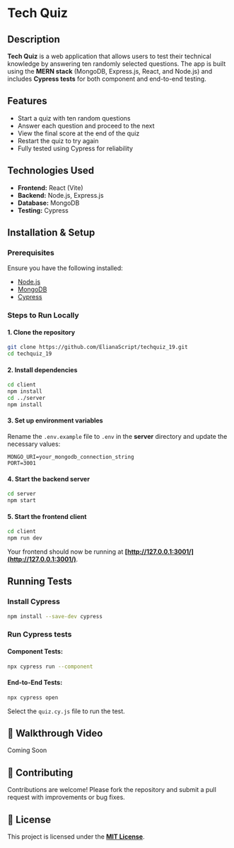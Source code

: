 # Tech Quiz

## Description
**Tech Quiz** is a web application that allows users to test their technical knowledge by answering ten randomly selected questions. The app is built using the **MERN stack** (MongoDB, Express.js, React, and Node.js) and includes **Cypress tests** for both component and end-to-end testing.

## Features
-  Start a quiz with ten random questions
-  Answer each question and proceed to the next
-  View the final score at the end of the quiz
-  Restart the quiz to try again
-  Fully tested using Cypress for reliability

## Technologies Used
- **Frontend:** React (Vite)
- **Backend:** Node.js, Express.js
- **Database:** MongoDB
- **Testing:** Cypress

## Installation & Setup
### Prerequisites
Ensure you have the following installed:
- [Node.js](https://nodejs.org/)
- [MongoDB](https://www.mongodb.com/)
- [Cypress](https://www.cypress.io/)

### Steps to Run Locally
#### 1️. Clone the repository
```sh
git clone https://github.com/ElianaScript/techquiz_19.git
cd techquiz_19
```
#### 2️. Install dependencies
```sh
cd client
npm install
cd ../server
npm install
```
#### 3️. Set up environment variables
Rename the `.env.example` file to `.env` in the **server** directory and update the necessary values:
```env
MONGO_URI=your_mongodb_connection_string
PORT=3001
```
#### 4️. Start the backend server
```sh
cd server
npm start
```
#### 5️. Start the frontend client
```sh
cd client
npm run dev
```
Your frontend should now be running at **[http://127.0.0.1:3001/](http://127.0.0.1:3001/)**.

## Running Tests
### Install Cypress
```sh
npm install --save-dev cypress
```
###  Run Cypress tests
#### **Component Tests:**
```sh
npx cypress run --component
```
#### **End-to-End Tests:**
```sh
npx cypress open
```
Select the `quiz.cy.js` file to run the test.


## 🎥 Walkthrough Video
Coming Soon

## 🤝 Contributing
Contributions are welcome! Please fork the repository and submit a pull request with improvements or bug fixes.

## 📜 License
This project is licensed under the **[MIT License](LICENSE)**.

